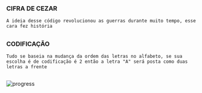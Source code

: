 ### CIFRA DE CEZAR
`A ideia desse código revolucionou as guerras durante muito tempo, esse cara fez história `
 ##


### CODIFICAÇÃO
`Tudo se baseia na mudança da ordem das letras no alfabeto, se sua escolha é de codificação é 2 então a letra "A" será posta como duas letras a frente`

##
![progress](https://progress-bar.dev/48/ "progresso")
